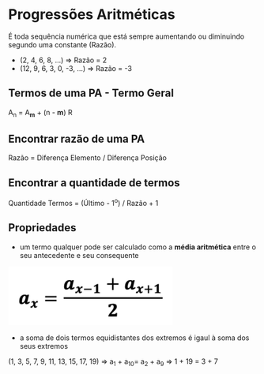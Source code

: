 # Progressões Aritméticas

É toda sequência numérica que está sempre aumentando ou diminuindo segundo uma constante (Razão).

- (2, 4, 6, 8, ...) => Razão = 2
- (12, 9, 6, 3, 0, -3, ...) => Razão = -3

## Termos de uma PA - Termo Geral

A<sub>n</sub> = A<sub>**m**</sub> + (n - **m**) R

## Encontrar razão de uma PA

Razão = Diferença Elemento / Diferença Posição

## Encontrar a quantidade de termos

Quantidade Termos = (Último - 1<sup>o</sup>) / Razão + 1

## Propriedades

- um termo qualquer pode ser calculado como a **média aritmética** entre o seu antecedente e seu consequente

![Média](01-progressoes-aritmeticas__pa_media_01.png)
 
- a soma de dois termos equidistantes dos extremos é igaul à soma dos seus extremos

(1, 3, 5, 7, 9, 11, 13, 15, 17, 19) => a<sub>1</sub> + a<sub>10</sub>= a<sub>2</sub> + a<sub>9</sub> => 1 + 19 = 3 + 7
